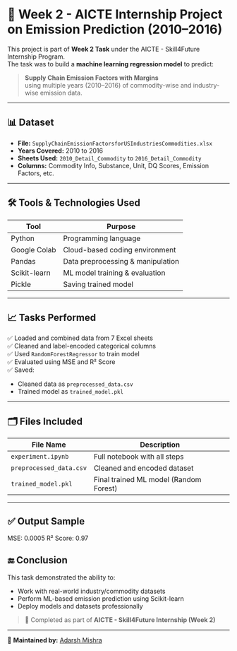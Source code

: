 # 🌱 Week 2 - AICTE Internship Project on Emission Prediction (2010–2016)

This project is part of **Week 2 Task** under the AICTE - Skill4Future Internship Program.  
The task was to build a **machine learning regression model** to predict:

> **Supply Chain Emission Factors with Margins**  
> using multiple years (2010–2016) of commodity-wise and industry-wise emission data.

---

## 📊 Dataset

- **File:** `SupplyChainEmissionFactorsforUSIndustriesCommodities.xlsx`
- **Years Covered:** 2010 to 2016
- **Sheets Used:** `2010_Detail_Commodity` to `2016_Detail_Commodity`
- **Columns:** Commodity Info, Substance, Unit, DQ Scores, Emission Factors, etc.

---

## 🛠️ Tools & Technologies Used

| Tool         | Purpose                          |
|--------------|----------------------------------|
| Python       | Programming language             |
| Google Colab | Cloud-based coding environment   |
| Pandas       | Data preprocessing & manipulation |
| Scikit-learn | ML model training & evaluation   |
| Pickle       | Saving trained model             |

---

## 📈 Tasks Performed

✅ Loaded and combined data from 7 Excel sheets  
✅ Cleaned and label-encoded categorical columns  
✅ Used `RandomForestRegressor` to train model  
✅ Evaluated using MSE and R² Score  
✅ Saved:
- Cleaned data as `preprocessed_data.csv`
- Trained model as `trained_model.pkl`

---

## 🗂️ Files Included

| File Name               | Description                            |
|------------------------|----------------------------------------|
| `experiment.ipynb`     | Full notebook with all steps           |
| `preprocessed_data.csv`| Cleaned and encoded dataset            |
| `trained_model.pkl`    | Final trained ML model (Random Forest) |

---

## ✅ Output Sample

MSE: 0.0005
R² Score: 0.97

## 🔚 Conclusion

This task demonstrated the ability to:
- Work with real-world industry/commodity datasets
- Perform ML-based emission prediction using Scikit-learn
- Deploy models and datasets professionally

> 🚀 Completed as part of **AICTE - Skill4Future Internship (Week 2)**

---

📌 **Maintained by:** [Adarsh Mishra](https://github.com/adarsh24Hub)
